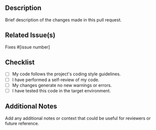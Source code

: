 ## Description
Brief description of the changes made in this pull request.

## Related Issue(s)
Fixes #[issue number]

## Checklist
- [ ] My code follows the project's coding style guidelines.
- [ ] I have performed a self-review of my code.
- [ ] My changes generate no new warnings or errors.
- [ ] I have tested this code in the target environment.

## Additional Notes
Add any additional notes or context that could be useful for reviewers or future reference.

